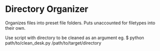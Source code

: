 # Directory Organizer 

Organizes files into preset file folders. Puts unaccounted for filetypes into their own. 

Use script with directory to be cleaned as an argument eg.
    $ python path/to/clean_desk.py /path/to/target/directory
